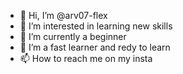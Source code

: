 - 👋 Hi, I’m @arv07-flex
- 👀 I’m interested in learning new skills 
- 🌱 I’m currently a beginner 
- 💞️ I’m a fast learner and redy to learn
- 📫 How to reach me on my insta

<!---
arv07-flex/arv07-flex is a ✨ special ✨ repository because its `README.md` (this file) appears on your GitHub profile.
You can click the Preview link to take a look at your changes.
--->
